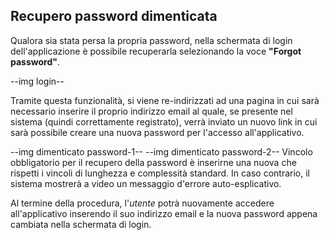 ## Recupero password dimenticata
Qualora sia stata persa la propria password, nella schermata di login dell'applicazione è possibile recuperarla selezionando la voce **"Forgot password"**. </br>

--img login--

Tramite questa funzionalità, si viene re-indirizzati ad una pagina in cui sarà necessario inserire il proprio indirizzo email al quale, se presente nel sistema (quindi correttamente registrato), verrà inviato un nuovo link in cui sarà possibile creare una nuova password per l'accesso all'applicativo. </br>

--img dimenticato password-1--
--img dimenticato password-2--
Vincolo obbligatorio per il recupero della password è inserirne una nuova che rispetti i vincoli di lunghezza e complessità standard. In caso contrario, il sistema mostrerà a video un messaggio d'errore auto-esplicativo. </br>

Al termine della procedura, l'*utente* potrà nuovamente accedere all'applicativo inserendo il suo indirizzo email e la nuova password appena cambiata nella schermata di login.